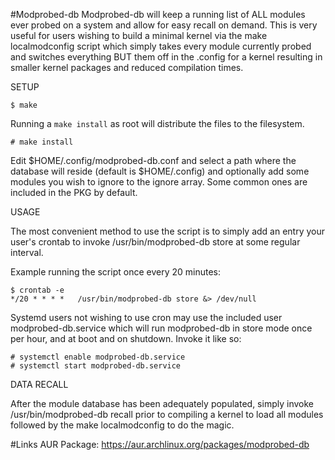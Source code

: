 #Modprobed-db
Modprobed-db will keep a running list of ALL modules ever probed on a system and allow for easy recall on demand. This is very useful for users wishing to build a minimal kernel via the make localmodconfig script which simply takes every module currently probed and switches everything BUT them off in the .config for a kernel resulting in smaller kernel packages and reduced compilation times.

SETUP

    $ make
Running a `make install` as root will distribute the files to the filesystem.

    # make install

Edit $HOME/.config/modprobed-db.conf and select a path where the database will reside (default is $HOME/.config)
and optionally add some modules you wish to ignore to the ignore array. Some common ones are included in the PKG by default.

USAGE

The most convenient method to use the script is to simply add an entry your user's crontab to invoke
/usr/bin/modprobed-db store at some regular interval.

Example running the script once every 20 minutes:

	$ crontab -e
	*/20 * * * *   /usr/bin/modprobed-db store &> /dev/null

Systemd users not wishing to use cron may use the included user modprobed-db.service which will run modprobed-db in store
mode once per hour, and at boot and on shutdown. Invoke it like so:

	# systemctl enable modprobed-db.service
	# systemctl start modprobed-db.service

DATA RECALL

After the module database has been adequately populated, simply invoke /usr/bin/modprobed-db recall prior to compiling a kernel to load all modules followed by the make localmodconfig to do the magic.

#Links
AUR Package: https://aur.archlinux.org/packages/modprobed-db

